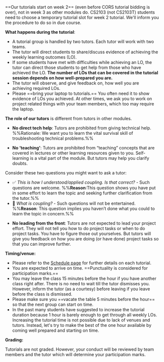 ==Our tutorials start on week 2== (even before CORS tutorial bidding is over), not in week 3 as other modules do. CS2103 (not CS2103T) students need to choose a temporary tutorial slot for week 2 tutorial. We'll inform you the procedure to do so in due course.

<panel header="%%Schedule &raquo; Overview &rarr; Tutorial Schedule%%">
<include src="../schedule/overview/tutorialSchedule.md" />
</panel>
<p/>

**What happens during the tutorial**:

* A tutorial group is handled by two tutors. Each tutor will work with two teams.
* The tutor will direct students to share/discuss evidence of achieving the weekly learning outcomes (LO). 
* If some students have met with difficulties while achieving an LO, the tutor can direct those students to get help from those who have achieved the LO. **The number of LOs that can be covered in the tutorial session depends on how well-prepared you are.**
* The tutor will observe, and give feedback on, how well you are achieving required LOs.
* Please ==bring your laptop to tutorials.== You often need it to show evidence of LOs you achieved. At other times, we ask you to work on project related things with your team members, which too may require the laptop.

<panel header="%%Admin &raquo; FAQ: What if I don't carry around a laptop?%%">
<include src="appendixC-faq.md#admin-faq-noLaptop" />
</panel>
<p/>

**The role of our tutors** is different from tutors in other modules.

* **No direct tech help**: Tutors are prohibited from giving technical help. %%Rationale: We want you to learn the vital survival skill of troubleshooting technical problems.%%    
  
<panel header="%%Admin &raquo; Appendix D: How to get Help in CS2103/T%%">
<include src="appendixD-help.md" />
</panel>
<p/>

* **No ‘teaching’**: Tutors are prohibited from “teaching” concepts that are covered in lectures or other learning resources given to you. Self-learning is a vital part of the module. But tutors may help you clarify doubts. 

<panel header="What kind of questions can I ask from tutors?" >

Consider these two questions you might want to ask a tutor:
* :white_check_mark: *This is how I understood/applied coupling. Is that correct?* - Such questions are welcome. %%**Reason**:This question shows you have put in some effort to learn the topic and seeking further clarification from the tutor.%%
* :no_entry_sign: *What is coupling?* - Such questions will not be entertained. %%**Reason**: This question implies you haven’t done what you could to learn the topic in concern.%%

</panel>
<p/>

* **No leading from the front**: Tutors are not expected to lead your project effort. They will not tell you how to do project tasks or when to do project tasks. You have to figure those out yourselves. But tutors will give you feedback on how you are doing (or have done) project tasks so that you can improve further.   

**Timing/venue:**

* Please refer to the [Schedule page]({{baseUrl}}/schedule/index.html) for further details on each tutorial.
* You are expected to arrive on time. ==Punctuality is considered for participation marks.==
* You may leave the class 15 minutes before the hour if you have another class right after. There is no need to wait till the tutor dismisses you. However, inform the tutor (as a courtesy) before leaving if you leave before the class is dismissed.
* Please make sure you ==vacate the table 5 minutes before the hour== so that the next group can start on time.
* In the past many students have suggested to increase the tutorial duration because 1 hour is barely enough to get through all weekly LOs. Increasing the tutorial time is not possible due to lack of venues and tutors. Instead, let's try to make the best of the one hour available by coming well prepared and starting on time.

**Grading:**

Tutorials are not graded. However, your conduct will be reviewed by team members and the tutor which will determine your participation marks.
